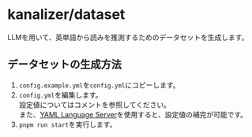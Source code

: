 # kanalizer/dataset

LLMを用いて、英単語から読みを推測するためのデータセットを生成します。

## データセットの生成方法

1. `config.example.yml`を`config.yml`にコピーします。
2. `config.yml`を編集します。\
   設定値についてはコメントを参照してください。\
   また、[YAML Language Server](https://github.com/redhat-developer/yaml-language-server)を使用すると、設定値の補完が可能です。
3. `pnpm run start`を実行します。
